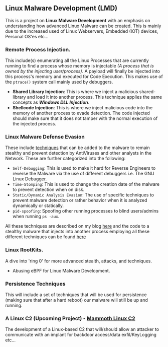 ## Linux Malware Development (LMD)

This is a project on <strong>Linux Malware Development</strong> with an emphasis on understanding how advanced Linux Malware can be created. This is mainly due to the increased used of Linux Webservers, Embedded (IOT) devices, Personal OS'es etc...

### Remote Process Injection.
This include(s) enumerating all the Linux Processes that are currently running to find a process whose memory is injectable *(A process that is owned by the injecting user/process)*. A payload will finally be injected into this process's memory and executed for Code Execution. This makes use of the `ptrace()` system call mainly used by debuggers.
- **Shared Library Injection**: This is where we inject a malicious shared-library and load it into another process. This technique applies the same concepts as  ***Windows DLL Injection***.
- **Shellcode Injection**: This is where we inject malicious code into the memory of another process to evade detection. The code injected should make sure that it does not tamper with the normal execution of the injected process.

### Linux Malware Defense Evasion

These include [techniques](LinuxMalwareDefenseEvasion) that can be added to the malware to remain stealthy and prevent detection by AntiViruses and other analysts in the Network. These are further categorized into the following:
 - `Self-Debugging`: This is used to make it hard for Reverse Engineers to reverse the Malware via the use of different debuggers i.e. The GNU Linux Debugger.
 - `Time-Stomping`: This is used to change the creation date of the malware to prevent detection when on disk.
 - `Static/Dynamic Analysis Evasion`: The use of specific techniques to prevent malware detection or rather behavior when it is analyzed dynamically or statically.
 - `pid-spoofing`: Spoofing other running processes to blind users/admins when running `ps -aux`.

All these techniques are described on my blog [here](https://mutur4.github.io/posts/defense-evasion/) and the code to a stealthy malware that injects into another process employing all these different techniques can be found [here]()
   

### Linux RootKits.
A dive into 'ring 0' for more advanced stealth, attacks, and techniques. 
 - Abusing eBPF for Linux Malware Development.

### Persistence Techniques
This will include a set of techniques that will be used for persistence (making sure that after a hard reboot) our malware will still be up and running. 

### A Linux C2 (Upcoming Project) - [Mammoth Linux C2](https://github.com/mutur4/Mammoth-Linux-C2)

The development of a Linux-based C2 that will/should allow an attacker to communicate with an implant for backdoor access/data exfil/KeyLogging etc... 
